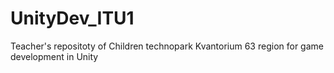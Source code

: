 # UnityDev_ITU1
Teacher's repositoty of Children technopark Kvantorium 63 region for game development in Unity
